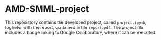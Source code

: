 # AMD-SMML-project

This reposistory contains the developed project, called `project.ipynb`,
togheter with the report, contained in file `report.pdf`. The project file
includes a badge linking to Google Colaboratory, where it can be executed.
